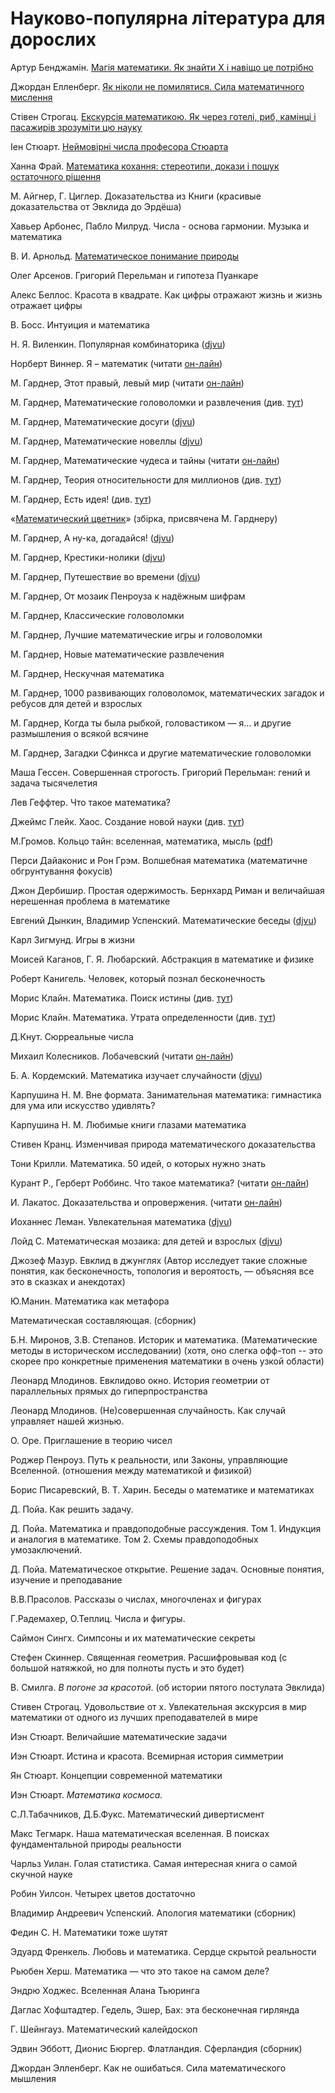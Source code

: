# Науково-популярна література для дорослих

  
Артур Бенджамін. [Магія математики. Як знайти Х і навіщо це потрібно](https://kmbooks.com.ua/book?code=733716)

Джордан Елленберг. [Як ніколи не помилятися. Сила математичного мислення](https://nashformat.ua/products/yak-nikoly-ne-pomylyatysya.-syla-matematychnogo-myslennya-709048)

Стівен Строгац. [Екскурсія математикою. Як через готелі, риб, камінці і пасажирів зрозуміти цю науку](https://nashformat.ua/products/ekskursiya-matematykoyu.-yak-cherez-goteli-ryb-kamintsi-i-pasazhyriv-zrozumity-tsyu-nauku-709220)

Іен Стюарт. [Неймовірні числа професора Стюарта](https://nashformat.ua/products/nejmovirni-chysla-profesora-styuarta-909245)

Ханна Фрай. [Математика кохання: стереотипи, докази і пошук остаточного рішення](https://nashformat.ua/products/matematyka-kohannya-stereotypy-dokazy-i-poshuk-ostatochnogo-rishennya-707344)



М. Айгнер, Г. Циглер. Доказательства из Книги \(красивые доказательства от Эвклида до Эрдёша\)

Хавьер Арбонес, Пабло Милруд. Числа - основа гармонии. Музыка и математика

В. И. Арнольд. [Математическое понимание природы](https://www.mccme.ru/free-books/arnold/VIA-mpp.pdf)

Олег Арсенов. Григорий Перельман и гипотеза Пуанкаре

Алекс Беллос. Красота в квадрате. Как цифры отражают жизнь и жизнь отражает цифры

В. Босс. Интуиция и математика

Н. Я. Виленкин. Популярная комбинаторика \([djvu](https://math.ru/lib/files/djvu/combinatorika.djvu)\)

Норберт Виннер. Я – математик \(читати [он-лайн](http://mathemlib.ru/books/item/f00/s00/z0000028/index.shtml)\)

М. Гарднер, Этот правый, левый мир \(читати [он-лайн](https://e-libra.me/read/465723-etot-pravyy-levyy-mir.html)\)

М. Гарднер, Математические головоломки и развлечения \(див. [тут](https://royallib.com/book/martin_gardner/matematicheskie_golovolomki_i_razvlecheniya.html)\)

М. Гарднер, Математические досуги \([djvu](https://sheba.spb.ru/za/mat-dosug-1972.djvu)\)

М. Гарднер, Математические новеллы \([djvu](https://sheba.spb.ru/za/mat-novel-1974.djvu)\)

М. Гарднер, Математические чудеса и тайны \(читати [он-лайн](https://www.mathedu.ru/text/gardner_matematicheskie_chudesa_i_tayny_1967/p0/)\)

М. Гарднер, Теория относительности для миллионов \(див. [тут](https://royallib.com/book/martin_gardner/teoriya_otnositelnosti_dlya_millionov.html)\)

М. Гарднер, Есть идея! \(див. [тут](https://royallib.com/book/martin_gardner/est_ideya.html)\)

«[Математический цветник](http://ilib.mccme.ru/djvu/cvetnik.htm)» \(збірка, присвячена М. Гарднеру\)

М. Гарднер, А ну-ка, догадайся! \([djvu](https://sheba.spb.ru/za/anu-ka-dog-1984.djvu)\)

М. Гарднер, Крестики-нолики \([djvu](https://sheba.spb.ru/za/gardner-krestiki-1988.djvu)\)

М. Гарднер, Путешествие во времени \([djvu](https://sheba.spb.ru/za/puteshestvie-vovreneni-1990.djvu)\) 

М. Гарднер, От мозаик Пенроуза к надёжным шифрам 

М. Гарднер, Классические головоломки 

М. Гарднер, Лучшие математические игры и головоломки 

М. Гарднер, Новые математические развлечения 

М. Гарднер, Нескучная математика 

М. Гарднер, 1000 развивающих головоломок, математических загадок и ребусов для детей и взрослых 

М. Гарднер, Когда ты была рыбкой, головастиком — я… и другие размышления о всякой всячине 

М. Гарднер, Загадки Сфинкса и другие математические головоломки

Маша Гессен. Совершенная строгость. Григорий Перельман: гений и задача тысячелетия

Лев Геффтер. Что такое математика?

Джеймс Глейк. Хаос. Создание новой науки \(див. [тут](https://royallib.com/book/gleyk_dgeyms/haos_sozdanie_novoy_nauki.html)\)

М.Громов. Кольцо тайн: вселенная, математика, мысль \([pdf](https://www.phantastike.com/math/koltso_tayn/pdf/)\)

Перси Дайаконис и Рон Грэм. Волшебная математика \(математичне обгрунтування фокусів\)

Джон Дербишир. Простая одержимость. Бернхард Риман и величайшая нерешенная проблема в математике

Евгений Дынкин, Владимир Успенский. Математические беседы \([djvu](https://sheba.spb.ru/vuz/matemat-besedy-1952.djvu)\)

Карл Зигмунд. Игры в жизни 

Моисей Каганов, Г. Я. Любарский. Абстракция в математике и физике

Роберт Канигель. Человек, который познал бесконечность

Морис Клайн. Математика. Поиск истины \(див. [тут](https://royallib.com/book/klayn_moris/matematika_poisk_istini.html)\)

Морис Клайн. Математика. Утрата определенности \(див. [тут](https://royallib.com/book/klayn_moris/matematika_utrata_opredelennosti.html)\)

Д.Кнут. Сюрреальные числа

Михаил Колесников. Лобачевский \(читати [он-лайн](https://www.litmir.me/br/?b=196949&p=1)\)

 Б. А. Кордемский. Математика изучает случайности \([djvu](https://sheba.spb.ru/vuz/matematika-sluchainosti-1975.djvu)\)

Карпушина Н. М. Вне формата. Занимательная математика: гимнастика для ума или искусство удивлять?

Карпушина Н. М. Любимые книги глазами математика

Стивен Кранц. Изменчивая природа математического доказательства

Тони Крилли. Математика. 50 идей, о которых нужно знать

Курант Р., Герберт Роббинс. Что такое математика? \(читати [он-лайн](https://www.mathedu.ru/text/kurant_robbins_chto_takoe_matematika_2001/p7/)\)

И. Лакатос. Доказательства и опровержения. \(читати [он-лайн](https://www.mathedu.ru/text/lakatos_dokazatelstva_i_oproverzheniya_1967/p0/)\)

Иоханнес Леман. Увлекательная математика \([djvu](https://sheba.spb.ru/za/uvlekat-matemat-1985.djvu)\)

Лойд С. Математическая мозаика: для детей и взрослых \([djvu](https://sheba.spb.ru/za/mat-moz-1980.djvu)\)

Джозеф Мазур. Евклид в джунглях \(Автор исследует такие сложные понятия, как бесконечность, топология и вероятость, — объясняя все это в сказках и анекдотах\)

Ю.Манин. Математика как метафора

Математическая составляющая. \(сборник\)

Б.Н. Миронов, З.В. Степанов. Историк и математика. \(Математические методы в историческом исследовании\) \(хотя, оно слегка офф-топ -- это скорее про конкретные применения математики в очень узкой области\)

Леонард Млодинов. Евклидово окно. История геометрии от параллельных прямых до гиперпространства

Леонард Млодинов. \(Не\)совершенная случайность. Как случай управляет нашей жизнью.

О. Оре. Приглашение в теорию чисел

Роджер Пенроуз. Путь к реальности, или Законы, управляющие Вселенной. \(отношения между математикой и физикой\)

Борис Писаревский, В. Т. Харин. Беседы о математике и математиках

Д. Пойа. Как решить задачу.

Д. Пойа. Математика и правдоподобные рассуждения. Том 1. Индукция и аналогия в математике. Том 2. Схемы правдоподобных умозаключений.

Д. Пойа. Математическое открытие. Решение задач. Основные понятия, изучение и преподавание

В.В.Прасолов. Рассказы о числах, многочленах и фигурах

Г.Радемахер, О.Теплиц. Числа и фигуры.

Саймон Сингх. Симпсоны и их математические секреты

Стефен Скиннер. Священная геометрия. Расшифровывая код \(с большой натяжкой, но для полноты пусть и это будет\)

В. Смилга. _В погоне за красотой_. \(об истории пятого постулата Эвклида\)

Стивен Строгац. Удовольствие от х. Увлекательная экскурсия в мир математики от одного из лучших преподавателей в мире

Иэн Стюарт. Величайшие математические задачи

Иэн Стюарт. Истина и красота. Всемирная история симметрии

Ян Стюарт. Концепции современной математики

Иэн Стюарт. _Математика космоса._

С.Л.Табачников, Д.Б.Фукс. Математический дивертисмент

Макс Тегмарк. Наша математическая вселенная. В поисках фундаментальной природы реальности

Чарльз Уилан. Голая статистика. Самая интересная книга о самой скучной науке

Робин Уилсон. Четырех цветов достаточно

Владимир Андреевич Успенский. Апология математики \(сборник\)

Федин С. Н. Математики тоже шутят

Эдуард Френкель. Любовь и математика. Сердце скрытой реальности

Рьюбен Херш. Математика — что это такое на самом деле?

Эндрю Ходжес. Вселенная Алана Тьюринга

Даглас Хофштадтер. Гедель, Эшер, Бах: эта бесконечная гирлянда

Г. Шейнгауз. Математический калейдоскоп

Эдвин Эбботт, Дионис Бюргер. Флатландия. Сферландия \(сборник\)

 Джордан Элленберг. Как не ошибаться. Сила математического мышления

